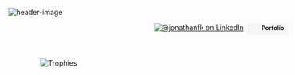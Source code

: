 <!-- src/template/README.liquid -->

<!-- src/template/header.liquid -->
![header-image](https://capsule-render.vercel.app/api?type=waving&color=0:FF79C6,100:8f42fd&text=Hey!%20Jay%20here...&animation=fadeIn&fontSize=48&fontAlignY=40&height=200&fontColor=F8F0FF)


<!-- src/template/contact.liquid -->
<div id="social" style="display: flex; flex-direction: row; gap: 8px; width: 854px; justify-content: center; margin-bottom: 48px">
    <a href="https://www.linkedin.com/in/jonathanfk/" target="_blank"><img src="https://img.shields.io/badge/LinkedIn-0077B5?style=flat-square&logo=linkedin&logoColor=white" alt="@jonathanfk on LinkedIn"/></a>
        <a style="text-decoration: none;" href="https://jayypluss.notion.site/Portfolio-d1e992c932fe4d01b21b8bb5843aa4c1" target="_blank">
            <div style="display: flex; flex-direction: row; gap: 4px; justify-content: center; height: 20px; padding: 2px 8px; background-color: #F6F6F6; color: #000000; font-size: 12px; border-radius: 1px; font-weight: 600" >
                <img src="https://www.notion.so/front-static/favicon.ico" height="16px">
                Porfolio
            </div>
        </a>
</div>


<!-- src/template/content.liquid -->
<div id="social" style="display: flex; flex-direction: column; width: 854px; justify-content: center; padding: 0 64px">
    <img src="https://github-profile-trophy.vercel.app/?username=jayypluss&theme=dracula" alt="Trophies"/>
</div>
